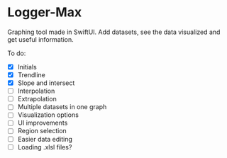 # Logger-Max
Graphing tool made in SwiftUI.
Add datasets, see the data visualized and get useful information.

To do:
- [x] Initials
- [x] Trendline
- [x] Slope and intersect
- [ ] Interpolation
- [ ] Extrapolation
- [ ] Multiple datasets in one graph
- [ ] Visualization options
- [ ] UI improvements
- [ ] Region selection
- [ ] Easier data editing
- [ ] Loading .xlsl files?
